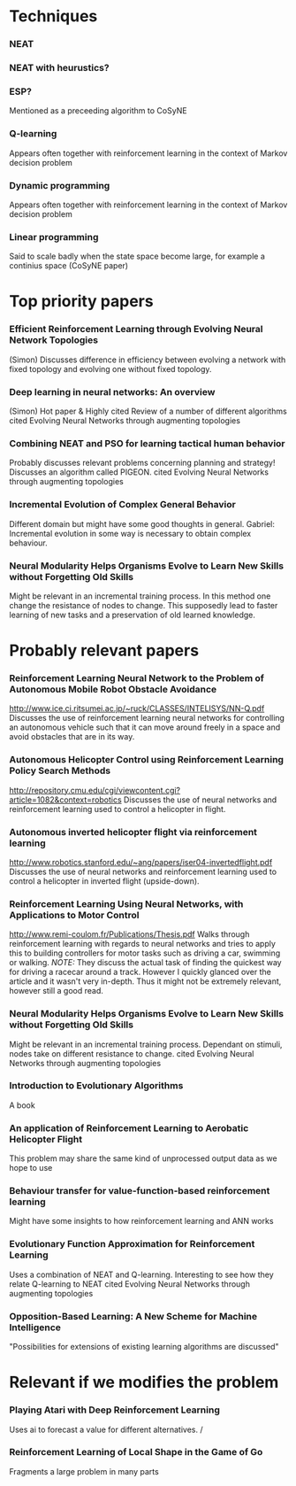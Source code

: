 # Techniques

### NEAT

### NEAT with heurustics?

### ESP?
Mentioned as a preceeding algorithm to CoSyNE

### Q-learning
Appears often together with reinforcement learning in the context of Markov decision problem

### Dynamic programming
Appears often together with reinforcement learning in the context of Markov decision problem

### Linear programming
Said to scale badly when the state space become large, for example a continius space (CoSyNE paper)




# Top priority papers

### Efficient Reinforcement Learning through Evolving Neural Network Topologies
(Simon)
Discusses difference in efficiency between evolving a network with fixed topology and evolving one without fixed topology.

### Deep learning in neural networks: An overview
(Simon)
Hot paper & Highly cited
Review of a number of different algorithms
cited Evolving Neural Networks through augmenting topologies

### Combining NEAT and PSO for learning tactical human behavior
Probably discusses relevant problems concerning planning and strategy! Discusses an algorithm called PIGEON.
cited Evolving Neural Networks through augmenting topologies

### Incremental Evolution of Complex General Behavior
Different domain but might have some good thoughts in general.
Gabriel: Incremental evolution in some way is necessary to obtain complex behaviour.

### Neural Modularity Helps Organisms Evolve to Learn New Skills without Forgetting Old Skills
Might be relevant in an incremental training process. In this method one change the resistance of nodes to change. This supposedly lead to faster learning of new tasks and a preservation of old learned knowledge.




# Probably relevant papers

### Reinforcement Learning Neural Network to the Problem of Autonomous Mobile Robot Obstacle Avoidance
http://www.ice.ci.ritsumei.ac.jp/~ruck/CLASSES/INTELISYS/NN-Q.pdf
Discusses the use of reinforcement learning neural networks for controlling an autonomous vehicle such that it can move around freely in a space and avoid obstacles that are in its way.

### Autonomous Helicopter Control using Reinforcement Learning Policy Search Methods
http://repository.cmu.edu/cgi/viewcontent.cgi?article=1082&context=robotics
Discusses the use of neural networks and reinforcement learning used to control a helicopter in flight.

### Autonomous inverted helicopter flight via reinforcement learning
http://www.robotics.stanford.edu/~ang/papers/iser04-invertedflight.pdf
Discusses the use of neural networks and reinforcement learning used to control a helicopter in inverted flight (upside-down).

### Reinforcement Learning Using Neural Networks, with Applications to Motor Control
http://www.remi-coulom.fr/Publications/Thesis.pdf
Walks through reinforcement learning with regards to neural networks and tries to apply this to building controllers for motor tasks such as driving a car, swimming or walking.
*NOTE:* They discuss the actual task of finding the quickest way for driving a racecar around a track. However I quickly glanced over the article and it wasn't very in-depth. Thus it might not be extremely relevant, however still a good read.

### Neural Modularity Helps Organisms Evolve to Learn New Skills without Forgetting Old Skills
Might be relevant in an incremental training process. Dependant on stimuli, nodes take on different resistance to change.
cited Evolving Neural Networks through augmenting topologies

### Introduction to Evolutionary Algorithms
A book

### An application of Reinforcement Learning to Aerobatic Helicopter Flight
This problem may share the same kind of unprocessed output data as we hope to use

### Behaviour transfer for value-function-based reinforcement learning
Might have some insights to how reinforcement learning and ANN works

### Evolutionary Function Approximation for Reinforcement Learning
Uses a combination of NEAT and Q-learning. Interesting to see how they relate Q-learning to NEAT
cited Evolving Neural Networks through augmenting topologies

### Opposition-Based Learning: A New Scheme for Machine Intelligence
"Possibilities for extensions of existing learning algorithms are discussed"





# Relevant if we modifies the problem
### Playing Atari with Deep Reinforcement Learning
Uses ai to forecast a value for different alternatives.
/
### Reinforcement Learning of Local Shape in the Game of Go
Fragments a large problem in many parts
